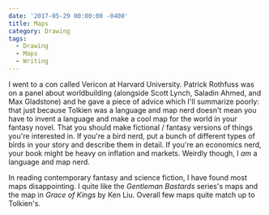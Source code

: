 ```yaml
---
date: '2017-05-29 00:00:00 -0400'
title: Maps
category: Drawing
tags:
  - Drawing
  - Maps
  - Writing
---
```


I went to a con called Vericon at Harvard University. Patrick Rothfuss was on a panel  about worldbuilding (alongside Scott Lynch, Saladin Ahmed, and Max Gladstone) and he gave  a piece of advice which I'll summarize poorly: that just because Tolkien was a language and map nerd doesn't mean you have to invent a language and make a cool map for the world in your fantasy novel. That you should make fictional / fantasy versions of things you're interested in. If you're a bird nerd, put a bunch of different types of birds in your story and describe them in detail. If you're an economics nerd, your book might be heavy on inflation and markets. Weirdly though, I *am* a language and map nerd.

In reading contemporary fantasy and science fiction, I have found most maps disappointing. I quite like the *Gentleman Bastards* series's maps and the map in *Grace of Kings* by Ken Liu. Overall few maps quite match up to Tolkien's. 